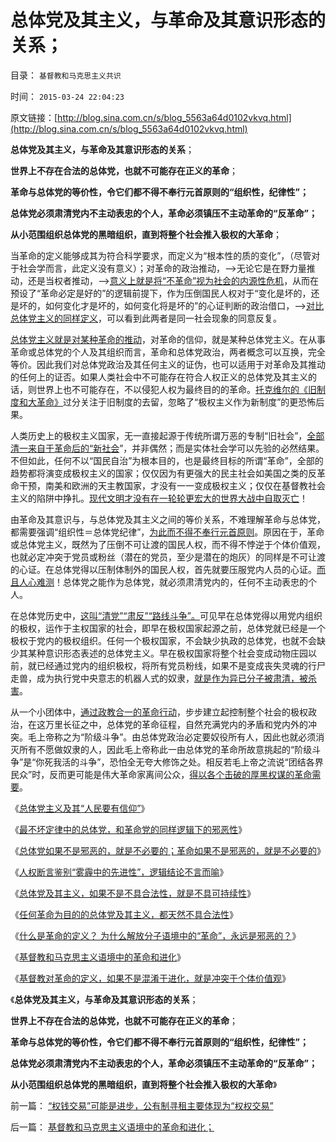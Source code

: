 # 总体党及其主义，与革命及其意识形态的关系；

目录： `基督教和马克思主义共识` 

时间： `2015-03-24 22:04:23` 

原文链接：[http://blog.sina.com.cn/s/blog_5563a64d0102vkvq.html](http://blog.sina.com.cn/s/blog_5563a64d0102vkvq.html)

**总体党及其主义，与革命及其意识形态的关系**；

**世界上不存在合法的总体党，也就不可能存在正义的革命**；

**革命与总体党的等价性，令它们都不得不奉行元首原则的“组织性，纪律性”；**

**总体党必须肃清党内不主动表忠的个人，革命必须镇压不主动革命的“反革命”；**

**从小范围组织总体党的黑暗组织，直到将整个社会推入极权的大革命**；

当革命的定义能够成其为符合科学要求，而定义为“根本性的质的变化”，（尽管对于社会学而言，此定义没有意义）；对革命的政治推动，——>无论它是在野力量推动，还是当权者推动，——>[意义上就是将“不革命”视为社会的内源性危机](../../../2012/2/19/私有制前提下只有极左，不存在极右.md)，从而在预设了“革命必定是好的”的逻辑前提下，作为压倒国民人权对于“变化是坏的，还是坏的，如何变化才是坏的，如何变化将是坏的”的心证判断的政治借口，——>[对比总体党主义的同样定义](../../../2015/2/26/总体党主义，最根本的纲领总是“示形于外，实侵于内”.md)，可以看到此两者是同一社会现象的同意反复。

[总体党主义就是对某种革命的推动](../../../2015/2/27/自由人有结成“总体党”的自由吗？总体党主义对比以色列的基布兹.md)，对革命的信仰，就是某种总体党主义。在从事革命或总体党的个人及其组织而言，革命和总体党政治，两者概念可以互换，完全等价。因此我们对总体党政治及其任何主义的证伪，也可以适用于对革命及其推动的任何上的证否。如果人类社会中不可能存在符合人权正义的总体党及其主义的话，则世界上也不可能存在，不以侵犯人权为最终目的的革命。[托克维尔的《旧制度和大革命》](../../../2014/5/29/《旧制度和大革命》新解，您如何爆破海上的冰山？.md)过分关注于旧制度的去留，忽略了“极权主义作为新制度”的更恐怖后果。

人类历史上的极权主义国家，无一直接起源于传统所谓万恶的专制“旧社会”，[全部清一来自于革命后的“新社会](../../../2014/8/16/革命是对统治者和反革命的道德质检，极权国家的起源.md)”，并非偶然；而是实体社会学可以先验的必然结果。不但如此，任何不以“国民自治”为根本目的，也是最终目标的所谓“革命”，全部的趋势都将演变成极权主义的国家；仅仅因为有更强大的民主社会如美国之类的反革命干预，南美和欧洲的天主教国家，才没有一一变成极权主义；仅仅在基督教社会主义的陷阱中挣扎。[现代文明才没有在一轮轮更宏大的世界大战中自取灭亡](../../../2011/3/18/资源短缺“生产过剩”？（民粹＋权贵）两次世界大战.md)！

由革命及其意识与，与总体党及其主义之间的等价关系，不难理解革命与总体党，都需要强调“组织性＝总体党纪律”，[为此而不得不奉行元首原则](../../../2012/2/17/任何革命都是极端的，极端分子就是革命分子.md)。原因在于，革命或总体党主义，既然为了压倒不可让渡的国民人权，而不得不悖逆于个体价值观，也就必定冲突于党员或粉丝（潜在的党员，至少是潜在的炮灰）的同样是不可让渡的心证。在总体党得以压制体制外的国民人权，首先就要压服党内人员的心证。[而且人心难测](../../../2013/5/2/数学可以模拟“不可测”，但不能预测“人权利益”.md)！总体党之能作为总体党，就必须肃清党内的，任何不主动表忠的个人。

在总体党历史中，[这叫“清党”“肃反”“路线斗争”。](../../../2009/8/21/古今肃反的道德观之成分决定立场论.md)可见早在总体党得以用党内组织的极权，运作于主权国家的社会，即早在极权国家起源之前，总体党就已经是一个极权于党内的极权组织。任何一个极权国家，不会缺少执政的总体党，也就不会缺少其某种意识形态表述的总体党主义。早在极权国家将整个社会变成动物庄园以前，就已经通过党内的组织极权，将所有党员粉线，如果不是变成丧失灵魂的行尸走兽，成为执行党中央意志的机器人式的奴隶，[就是作为异已分子被肃清，被杀害](../../../2009/8/21/道德治国之阶级成分决定利益立场论.md)。

从一个小团体中，[通过政教合一的革命行动](../../../2014/9/14/从奴隶制真面目，理解意识形态政教合一的政治和信仰.md)，步步建立起控制整个社会的极权政治，在这万里长征之中，总体党的革命征程，自然充满党内的矛盾和党内外的冲突。毛上帝称之为“阶级斗争”。由总体党政治必定要奴役所有人，因此也就必须消灭所有不愿做奴隶的人，因此毛上帝称此一由总体党的革命所故意挑起的“阶级斗争”是“你死我活的斗争”，恐怕全无夸大修饰之处。相反若毛上帝之流说“团结各界民众”时，反而更可能是伟大革命家离间公众，[得以各个击破的厚黑权谋的革命需要](../../../2010/6/30/为什么中国政治学仍然非常幼稚？.md)。

《[总体党主义及其“人民要有信仰”](../../../2015/3/15/总体党主义及其“人民要有信仰”.md)》

《[最不坏定律中的总体党，和革命党的同样逻辑下的邪恶性](../../../2015/3/16/总体党和革命的政治逻辑，最不坏定律的邪恶性.md)》

《[总体党如果不是邪恶的，就是不必要的；革命如果不是邪恶的，就是不必要的](../../../2015/3/17/总体党如果不是邪恶的，就是不必要的；.md)》

《[人权断言鉴别“雾霾中的先进性”，逻辑结论不言而喻](../../../2015/3/18/人权断言鉴别“雾霾中的先进性”，逻辑结论不言而喻；.md)》

《[总体党及其主义，如果不是不具合法性，就是不具可持续性](../../../2015/3/19/为什么天主教能成为历史最悠久，最成熟的总体党，及其香油钱.md)》

《[任何革命为目的的总体党及其主义，都天然不具合法性](../../../2015/3/20/任何革命为目的的总体党及其主义，都天然不具合法性；.md)》

《[什么是革命的定义？
为什么解放分子语境中的“革命”，永远是邪恶的？](../../../2015/3/21/什么是革命的定义？谁定义过革命？为什么革命是邪恶的？.md)》

《[基督教和马克思主义语境中的革命和进化](../../../2015/3/22/基督教和马克思主义语境中的革命和进化；.md)》

《[基督教对革命的定义，如果不是混淆于进化，就是冲突于个体价值观](../../../2015/3/23/基督教文化对“革命”概念的分歧与混乱；.md)》

《**总体党及其主义，与革命及其意识形态的关系**；

**世界上不存在合法的总体党，也就不可能存在正义的革命**；

**革命与总体党的等价性，令它们都不得不奉行元首原则的“组织性，纪律性”；**

**总体党必须肃清党内不主动表忠的个人，革命必须镇压不主动革命的“反革命”；**

**从小范围组织总体党的黑暗组织，直到将整个社会推入极权的大革命**》

前一篇： [“权钱交易”可能是进步，公有制寻租主要体现为“权权交易”](../../../2015/3/26/“权钱交易”可能是进步，公有制寻租主要体现为“权权交易”.md)

后一篇： [基督教和马克思主义语境中的革命和进化；](../../../2015/3/22/基督教和马克思主义语境中的革命和进化；.md)

